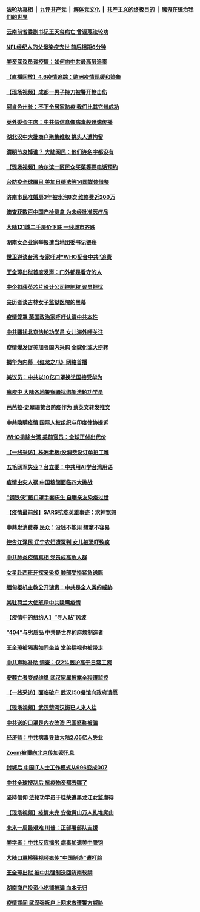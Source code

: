

####  [法轮功真相](../../../../basic/blob/master/README.md?t=04062330) &nbsp;|&nbsp; [九评共产党](../../../../9ping.md/blob/master/README.md?t=04062330) &nbsp;|&nbsp; [解体党文化](../../../../jtdwh.md/blob/master/README.md?t=04062330)  &nbsp;|&nbsp; [共产主义的终极目的](../../../../gczydzjmd.md/blob/master/README.md?t=04062330) &nbsp;|&nbsp; [魔鬼在统治我们的世界](../../../../mgztzwmdsj.md/blob/master/README.md?t=04062330) 

#### [云南前省委副书记王天玺病亡 曾诬蔑法轮功](../pages/nsc413/n12007207.md?t=04062330) 


#### [NFL经纪人的父母染疫去世 前后相距6分钟](../pages/nsc413/n12007547.md?t=04062330) 

#### [美资深议员谈疫情：如何向中共最高层追责](../pages/nsc413/n12007641.md?t=04062330) 

#### [【直播回放】4.6疫情追踪：欧洲疫情现缓和迹象](../pages/nsc413/n12007298.md?t=04062330) 

#### [【现场视频】成都一男子持刀被警开枪击伤](../pages/nsc413/n12007027.md?t=04062330) 

#### [阿肯色州长：不下令居家防疫 我们比其它州成功](../pages/nsc413/n12007262.md?t=04062330) 

#### [英外委会主席：中共假信息像病毒般迅速传播](../pages/nsc413/n12007090.md?t=04062330) 

#### [湖北汉中大批商户聚集维权 挑头人遭拘留](../pages/nsc413/n12006739.md?t=04062330) 

#### [清明节哀悼谁？ 大陆网民：他们连名字都没有](../pages/nsc413/n12006733.md?t=04062330) 

#### [【现场视频】哈尔滨一区民众买菜等要电话预约](../pages/nsc413/n12006437.md?t=04062330) 

#### [台防疫全球瞩目 美加日德法等14国媒体借鉴](../pages/nsc413/n12006867.md?t=04062330) 

#### [济南市民准婚房3年被水泡8次 维修费近200万](../pages/nsc413/n12006863.md?t=04062330) 

#### [澳查获数百中国产检测盒 为未经批准医疗品](../pages/nsc413/n12004867.md?t=04062330) 

#### [大陆121城二手房价下跌 一线城市齐跌](../pages/nsc413/n12005941.md?t=04062330) 

#### [湖南女企业家举报遭当地团委书记猥亵](../pages/nsc413/n12006375.md?t=04062330) 

#### [世卫避谈台湾 专家吁对“WHO配合中共”追责](../pages/nsc413/n11995119.md?t=04062330) 

#### [王全璋出狱首度发声：门外都是看守的人](../pages/nsc413/n12006297.md?t=04062330) 

#### [中企拟获英芯片设计公司控制权 议员担忧](../pages/nsc413/n12005586.md?t=04062330) 

#### [亲历者谈吉林女子监狱医院的黑幕](../pages/nsc413/n12006007.md?t=04062330) 

#### [疫情笼罩 英国政治家呼吁认清中共本性](../pages/nsc413/n12006067.md?t=04062330) 

#### [中共骚扰北京法轮功学员 女儿海外吁关注](../pages/nsc413/n12005990.md?t=04062330) 

#### [疫情爆发促美加强国内采购 全球化或大逆转](../pages/nsc413/n11962171.md?t=04062330) 

#### [揭华为内幕 《红龙之爪》网络首播](../pages/nsc413/n11995865.md?t=04062330) 

#### [美议员：中共以10亿口罩换法国接受华为](../pages/nsc413/n12005890.md?t=04062330) 

#### [瘟疫中 大陆各地警察骚扰绑架法轮功学员](../pages/nsc413/n12005253.md?t=04062330) 

#### [芭芭拉·史翠珊赞台防疫作为 蔡英文转发推文](../pages/nsc413/n12005850.md?t=04062330) 

#### [中共隐瞒疫情 国际人权组织与印度律协提诉](../pages/nsc413/n12005691.md?t=04062330) 

#### [WHO排除台湾 美前官员：全球正付出代价](../pages/nsc413/n12004980.md?t=04062330) 

#### [【一线采访】株洲老板:没消费没订单招工难](../pages/nsc413/n12005831.md?t=04062330) 

#### [五毛网军失业？台立委：中共用AI学台湾用语](../pages/nsc413/n12005047.md?t=04062330) 

#### [疫情虫灾人祸 中国粮储面临四大挑战](../pages/nsc413/n12003145.md?t=04062330) 

#### [“钢铁侠”戴口罩手套庆生 自曝亲友染疫过世](../pages/nsc413/n12005664.md?t=04062330) 

#### [【疫情最前线】SARS抗疫英雄事迹：求神宽恕](../pages/nsc413/n12005435.md?t=04062330) 

#### [中共发消费券 民众：没钱不能用 想拿不容易](../pages/nsc413/n12005749.md?t=04062330) 

#### [控告江泽民 辽宁农妇遭冤判 女儿被恐吓致疯](../pages/nsc413/n12004805.md?t=04062330) 

#### [中共肺炎疫情真相 党员成高危人群](../pages/nsc413/n12005092.md?t=04062330) 

#### [女星赴西班牙探亲染疫 肺部受损紧急送医](../pages/nsc413/n12005398.md?t=04062330) 

#### [缅甸枢机主教公开谴责：中共是全人类的威胁](../pages/nsc413/n12005552.md?t=04062330) 

#### [美驻荷兰大使怒斥中共隐瞒疫情](../pages/nsc413/n12005095.md?t=04062330) 

#### [【疫情中的纽约人】“寻人贴”风波](../pages/nsc413/n12005243.md?t=04062330) 

#### [“404”与劣质品 中共是世界的麻烦制造者](../pages/nsc413/n12005341.md?t=04062330) 

#### [王全璋被隔离如同坐监 堂弟探视也被带走](../pages/nsc413/n12005377.md?t=04062330) 

#### [中共声称补助 调查：仅2%医护高于日常工资](../pages/nsc413/n12005309.md?t=04062330) 

#### [安葬亡者变成维稳 武汉家属披露全程遭监控](../pages/nsc413/n12005210.md?t=04062330) 

#### [【一线采访】面临破产 武汉150餐馆向政府请愿](../pages/nsc413/n12005039.md?t=04062330) 

#### [【现场视频】武汉楚河汉街已人来人往](../pages/nsc413/n12004890.md?t=04062330) 

#### [中共送的口罩是内衣改造 巴国怒称被骗](../pages/nsc413/n12005160.md?t=04062330) 

#### [经济师：中共病毒导致大陆2.05亿人失业](../pages/nsc413/n12004697.md?t=04062330) 

#### [Zoom被曝向北京传加密讯息](../pages/nsc413/n12004669.md?t=04062330) 

#### [封城后 中国IT人士工作模式从996变成007](../pages/nsc413/n12001384.md?t=04062330) 

#### [中共全球搜刮后 抗疫物资都去哪了](../pages/nsc413/n12003757.md?t=04062330) 

#### [坚持信仰 法轮功学员于桂荣遭黑龙江女监虐待](../pages/nsc413/n12001141.md?t=04062330) 

#### [【现场视频】疫情未完 安徽黄山万人扎堆爬山](../pages/nsc413/n12003085.md?t=04062330) 

#### [未来一周最艰难 川普：正部署部队支援](../pages/nsc413/n12004685.md?t=04062330) 

#### [美学者：中共反应拙劣 病毒加速美中脱钩](../pages/nsc413/n12004287.md?t=04062330) 

#### [大陆口罩擦鞋视频疯传“中国制造”遭打脸](../pages/nsc413/n12004163.md?t=04062330) 

#### [王全璋出狱 被中共强制送回济南软禁](../pages/nsc413/n12004253.md?t=04062330) 

#### [湖南商户投资小吃铺被骗 血本无归](../pages/nsc413/n12004498.md?t=04062330) 

#### [疫情期间 武汉强拆户上网求救遭警方威胁](../pages/nsc413/n12004432.md?t=04062330) 

